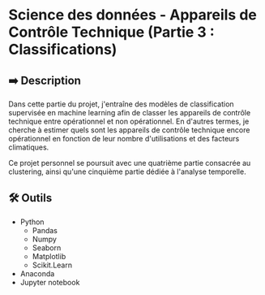 # Science des données - Appareils de Contrôle Technique (Partie 3 : Classifications)

## ➡️ Description
Dans cette partie du projet, j'entraîne des modèles de classification supervisée en machine learning afin de classer les appareils de contrôle technique entre opérationnel et non opérationnel. En d'autres termes, je cherche à estimer quels sont les appareils de contrôle technique encore opérationnel en fonction de leur nombre d'utilisations et des facteurs climatiques.

Ce projet personnel se poursuit avec une quatrième partie consacrée au clustering, ainsi qu'une cinquième partie dédiée à l'analyse temporelle.

## 🛠 Outils
- Python
  - Pandas
  - Numpy
  - Seaborn
  - Matplotlib
  - Scikit.Learn
- Anaconda
- Jupyter notebook

